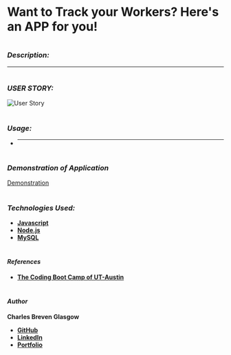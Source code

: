 # **Want to Track your Workers? Here's an APP for you!**

#

### *Description:*

****

#

### *USER STORY:*

<img src="" alt="User Story" title="User Story">

#

### *Usage:*

- ****

#

### *Demonstration of Application*

[Demonstration](https://drive.google.com/file/d/1Z58az1HPSmdglcw6xLRVFntbmpGbqYFb/view)

#

### *Technologies Used:*

- **[Javascript](https://www.javascript.com/)**
- **[Node.js](http://nodejs.org/en/)**
- **[MySQL](https://www.mysql.com/)**

#

#### *References*

- **[The Coding Boot Camp of UT-Austin](https://techbootcamps.utexas.edu/coding/)**

#

#### *Author*

**Charles Breven Glasgow**

- **[GitHub](https://github.com/Brevenn)**
- **[LinkedIn](https://www.linkedin.com/in/charles-glasgow-7b07a41a3/)**
- **[Portfolio](https://brevenn.github.io/Portfolio-Full-Stack/)**
#
